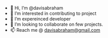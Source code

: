 - 👋 Hi, I’m @davisabraham
- 👀 I’m interested in contributing to project
- 🌱 I’m expereinced developer
- 💞️ I’m looking to collaborate on few projects.
- 📫 Reach me @ davisabraham@gmail.com

<!---
davisabraham/davisabraham is a ✨ special ✨ repository because its `README.md` (this file) appears on your GitHub profile.
You can click the Preview link to take a look at your changes.
--->
